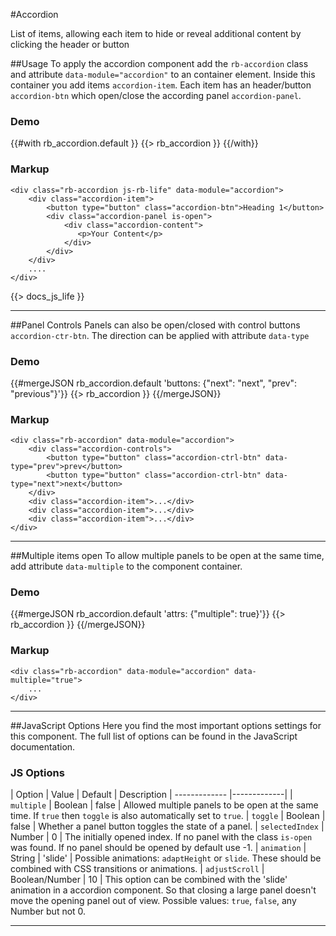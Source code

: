 #Accordion
<p class="docs-intro">List of items, allowing each item to hide or reveal additional content by clicking the header or button</p>

##Usage
To apply the accordion component add the `rb-accordion` class and attribute `data-module="accordion"` to an container element.
Inside this container you add items `accordion-item`. Each item has an header/button `accordion-btn` which open/close the according panel `accordion-panel`.


<h3 class="docs-example-title">Demo</h3>
<div class="docs-example">
	{{#with rb_accordion.default }}
		{{> rb_accordion }}
	{{/with}}
</div>


<h3 class="docs-example-title">Markup</h3>

    <div class="rb-accordion js-rb-life" data-module="accordion">
        <div class="accordion-item">
            <button type="button" class="accordion-btn">Heading 1</button>
            <div class="accordion-panel is-open">
                <div class="accordion-content">
                   <p>Your Content</p>
                </div>
            </div>
        </div>
        ....
    </div>

{{> docs_js_life }}
<hr>

##Panel Controls
Panels can also be open/closed with control buttons `accordion-ctr-btn`. The direction can be applied with attribute `data-type`

<h3 class="docs-example-title">Demo</h3>
<div class="docs-example">
	{{#mergeJSON rb_accordion.default 'buttons: {"next": "next", "prev": "previous"}'}}
		{{> rb_accordion }}
	{{/mergeJSON}}
</div>


<h3 class="docs-example-title">Markup</h3>

    <div class="rb-accordion" data-module="accordion">
        <div class="accordion-controls">
            <button type="button" class="accordion-ctrl-btn" data-type="prev">prev</button>
            <button type="button" class="accordion-ctrl-btn" data-type="next">next</button>
        </div>
        <div class="accordion-item">...</div>
        <div class="accordion-item">...</div>
        <div class="accordion-item">...</div>
    </div>

<hr>

##Multiple items open
To allow multiple panels to be open at the same time, add attribute `data-multiple` to the component container.


<h3 class="docs-example-title">Demo</h3>
<div class="docs-example">
	{{#mergeJSON rb_accordion.default 'attrs: {"multiple": true}'}}
		{{> rb_accordion }}
	{{/mergeJSON}}
</div>


<h3 class="docs-example-title">Markup</h3>

    <div class="rb-accordion" data-module="accordion" data-multiple="true">
        ...
    </div>

<hr>

##JavaScript Options
Here you find the most important options settings for this component. The full list of options can be found in the JavaScript documentation.

<h3 class="docs-example-title">JS Options</h3>

| Option | Value | Default | Description
| ------------- |-------------|
| `multiple`  | Boolean | false | Allowed multiple panels to be open at the same time. If `true` then `toggle` is also automatically set to `true`.
| `toggle`  | Boolean | false | Whether a panel button toggles the state of a panel.
| `selectedIndex`  | Number | 0 | The initially opened index. If no panel with the class `is-open` was found. If no panel should be opened by default use -1.
| `animation`  | String | 'slide' | Possible animations: `adaptHeight` or `slide`. These should be combined with CSS transitions or animations.
| `adjustScroll`  | Boolean/Number | 10 | This option can be combined with the 'slide' animation in a accordion component. So that closing a large panel doesn't move the opening panel out of view. Possible values: `true`, `false`, any Number but not 0.

<hr>
